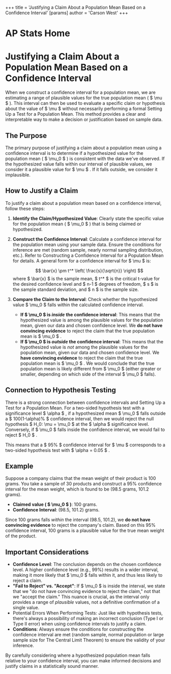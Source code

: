 +++
 title = 'Justifying a Claim About a Population Mean Based on a Confidence Interval'
[params]
	author = 'Carson West'
+++
# AP Stats Home
# Justifying a Claim About a Population Mean Based on a Confidence Interval

When we construct a confidence interval for a population mean, we are estimating a range of plausible values for the true population mean ( $ \mu $ ). This interval can then be used to evaluate a specific claim or hypothesis about the value of  $ \mu $  without necessarily performing a formal Setting Up a Test for a Population Mean. This method provides a clear and interpretable way to make a decision or justification based on sample data.

## The Purpose

The primary purpose of justifying a claim about a population mean using a confidence interval is to determine if a hypothesized value for the population mean ( $ \mu_0 $ ) is consistent with the data we've observed. If the hypothesized value falls within our interval of plausible values, we consider it a plausible value for  $ \mu $ . If it falls outside, we consider it implausible.

## How to Justify a Claim

To justify a claim about a population mean based on a confidence interval, follow these steps:

1.  **Identify the Claim/Hypothesized Value**: Clearly state the specific value for the population mean ( $ \mu_0 $ ) that is being claimed or hypothesized.
2.  **Construct the Confidence Interval**: Calculate a confidence interval for the population mean using your sample data. Ensure the conditions for inference are met (random sample, nearly normal sampling distribution, etc.). Refer to Constructing a Confidence Interval for a Population Mean for details. A general form for a confidence interval for  $ \mu $  is:

     $$      \bar{x} \pm t^* \left( \frac{s}{\sqrt{n}} \right)
     $$      where  $ \bar{x} $  is the sample mean,  $ t^* $  is the critical t-value for the desired confidence level and  $ n-1 $  degrees of freedom,  $ s $  is the sample standard deviation, and  $ n $  is the sample size.
3.  **Compare the Claim to the Interval**: Check whether the hypothesized value  $ \mu_0 $  falls within the calculated confidence interval.

    *   **If  $ \mu_0 $  is *inside* the confidence interval**: This means that the hypothesized value is among the plausible values for the population mean, given our data and chosen confidence level. We **do not have convincing evidence** to reject the claim that the true population mean is  $ \mu_0 $ .
    *   **If  $ \mu_0 $  is *outside* the confidence interval**: This means that the hypothesized value is *not* among the plausible values for the population mean, given our data and chosen confidence level. We **have convincing evidence** to reject the claim that the true population mean is  $ \mu_0 $ . We would conclude that the true population mean is likely different from  $ \mu_0 $  (either greater or smaller, depending on which side of the interval  $ \mu_0 $  falls).

## Connection to Hypothesis Testing

There is a strong connection between confidence intervals and Setting Up a Test for a Population Mean. For a two-sided hypothesis test with a significance level  $ \alpha $ , if a hypothesized mean  $ \mu_0 $  falls outside a  $ 100(1-\alpha)\% $  confidence interval, then we would reject the null hypothesis  $ H_0: \mu = \mu_0 $  at the  $ \alpha $  significance level. Conversely, if  $ \mu_0 $  falls inside the confidence interval, we would fail to reject  $ H_0 $ .

This means that a  $ 95\% $  confidence interval for  $ \mu $  corresponds to a two-sided hypothesis test with  $ \alpha = 0.05 $ .

## Example

Suppose a company claims that the mean weight of their product is 100 grams. You take a sample of 30 products and construct a 95% confidence interval for the mean weight, which is found to be (98.5 grams, 101.2 grams).

*   **Claimed value ( $ \mu_0 $ )**: 100 grams.
*   **Confidence Interval**: (98.5, 101.2) grams.

Since 100 grams falls *within* the interval (98.5, 101.2), we **do not have convincing evidence** to reject the company's claim. Based on this 95% confidence interval, 100 grams is a plausible value for the true mean weight of the product.

## Important Considerations

*   **Confidence Level**: The conclusion depends on the chosen confidence level. A higher confidence level (e.g., 99%) results in a wider interval, making it more likely that  $ \mu_0 $  falls within it, and thus less likely to reject a claim.
*   **"Fail to Reject" vs. "Accept"**: If  $ \mu_0 $  is inside the interval, we state that we "do not have convincing evidence to reject the claim," not that we "accept the claim." This nuance is crucial, as the interval only provides a range of *plausible* values, not a definitive confirmation of a single value.
*   Potential Errors When Performing Tests: Just like with hypothesis tests, there's always a possibility of making an incorrect conclusion (Type I or Type II error) when using confidence intervals to justify a claim.
*   **Conditions**: Always ensure the conditions for constructing the confidence interval are met (random sample, normal population or large sample size for The Central Limit Theorem) to ensure the validity of your inference.

By carefully considering where a hypothesized population mean falls relative to your confidence interval, you can make informed decisions and justify claims in a statistically sound manner.
